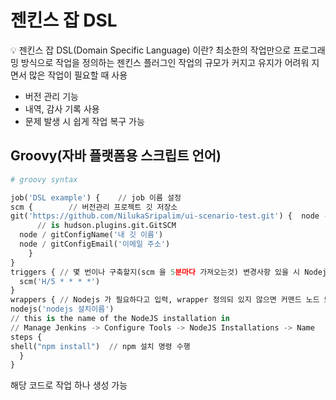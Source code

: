 # 젠킨스 잡 DSL

<aside>
💡 젠킨스 잡 DSL(Domain Specific Language) 이란?
최소한의 작업만으로 프로그래밍 방식으로 작업을 정의하는 젠킨스 플러그인
작업의 규모가 커지고 유지가 어려워 지면서 많은 작업이 필요할 때 사용

</aside>

- 버전 관리 기능
- 내역, 감사 기록 사용
- 문제 발생 시 쉽게 작업 복구 가능

## Groovy(자바 플랫폼용 스크립트 언어)

```python
# groovy syntax

job('DSL example') {    // job 이름 설정
scm {        // 버전관리 프로젝트 깃 저장소
git('https://github.com/NilukaSripalim/ui-scenario-test.git') {  node ->
      // is hudson.plugins.git.GitSCM
  node / gitConfigName('내 깃 이름')
  node / gitConfigEmail('이메일 주소')
    }
}
triggers { // 몇 번이나 구축할지(scm 을 5분마다 가져오는것) 변경사항 있을 시 Nodejs 다시 구축 하면 됨
  scm('H/5 * * * *')
}
wrappers { // Nodejs 가 필요하다고 입력, wrapper 정의되 있지 않으면 커맨드 노드 또는 커맨드 Npm을 사용할 수 없음
nodejs('nodejs 설치이름')
// this is the name of the NodeJS installation in
// Manage Jenkins -> Configure Tools -> NodeJS Installations -> Name    }
steps {
shell("npm install")  // npm 설치 명령 수행
  }
}
```

해당 코드로 작업 하나 생성 가능
